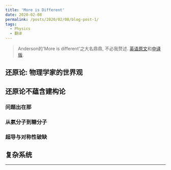 ```yaml
---
title: 'More is Different'
date: 2020-02-08
permalink: /posts/2020/02/08/blog-post-1/
tags:
  - Physics
  - 翻译
---
```


 > Anderson的'More is different'之大名鼎鼎, 不必我赘述. [英语原文](https://science.sciencemag.org/content/177/4047/393)和[中译版](http://blog.sciencenet.cn/blog-548663-875193.html).


## 还原论: 物理学家的世界观


## 还原论不蕴含建构论
### 问题出在那

### 从氨分子到糖分子

### 超导与对称性破缺

## 复杂系统


------